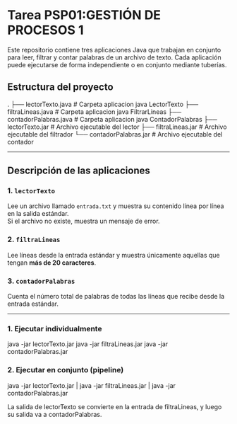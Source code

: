 # Tarea PSP01:GESTIÓN DE PROCESOS 1

Este repositorio contiene tres aplicaciones Java que trabajan en conjunto para leer, filtrar y contar palabras de un archivo de texto. Cada aplicación puede ejecutarse de forma independiente o en conjunto mediante tuberías.

## Estructura del proyecto

.
├── lectorTexto.java # Carpeta aplicacion java LectorTexto
├── filtraLineas.java # Carpeta aplicacion java FiltrarLineas
├── contadorPalabras.java # Carpeta aplicacion java ContadorPalabras
├── lectorTexto.jar # Archivo ejecutable del lector
├── filtraLineas.jar # Archivo ejecutable del filtrador
└── contadorPalabras.jar # Archivo ejecutable del contador

---

## Descripción de las aplicaciones

### 1. `lectorTexto`
Lee un archivo llamado `entrada.txt` y muestra su contenido línea por línea en la salida estándar.  
Si el archivo no existe, muestra un mensaje de error.

### 2. `filtraLineas`
Lee líneas desde la entrada estándar y muestra únicamente aquellas que tengan **más de 20 caracteres**.

### 3. `contadorPalabras`
Cuenta el número total de palabras de todas las líneas que recibe desde la entrada estándar.

---

### 1. Ejecutar individualmente

java -jar lectorTexto.jar
java -jar filtraLineas.jar
java -jar contadorPalabras.jar

### 2. Ejecutar en conjunto (pipeline)

java -jar lectorTexto.jar | java -jar filtraLineas.jar | java -jar contadorPalabras.jar

La salida de lectorTexto se convierte en la entrada de filtraLineas, y luego su salida va a contadorPalabras.


